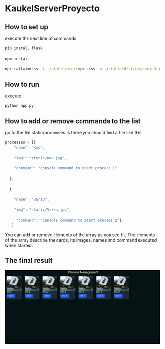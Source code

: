 # KaukelServerProyecto

## How to set up
execute the next line of commands
```cmd
pip install flask

npm install

npx tailwindcss -i ./static/src/input.css -o ./static/dist/css/output.css --watch
```
## How to run
execute
```
python app.py
```
## How to add or remove commands to the list
go to the file static/processes.js
there you should find a file like this

```js
processes = [{
    "name": "Kmu",

    "img": "static/Kmu.jpg",
    
    "command": "console command to start process 1"
  
  },
  
  {
  
    "name": "Varso",
  
    "img": "static/Varso.jpg",
    
     "command": "console command to start process 2"},
   ]
```

You can add or remove elements of the array as you see fit.
The elements of the array describe the cards, its images, names and command executed when started.

## The final result
![ Final result](/static/ResultadoFinal.PNG)